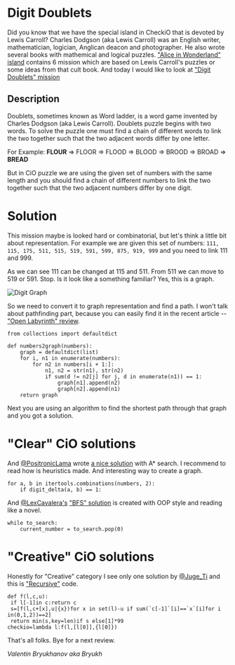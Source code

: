 # Digit Doublets

Did you know that we have the special island in CheckiO that is devoted by Lewis Carroll?
Charles Dodgson (aka Lewis Carroll) was an English writer, mathematician, logician,
Anglican deacon and photographer. He also wrote several books with mathemical and logical puzzles.
["Alice in Wonderland" island](http://www.checkio.org/station/alice/) contains
6 mission which are based on Lewis Carroll's puzzles or some ideas from that cult book.
And today I would like to look at ["Digit Doublets" mission](http://www.checkio.org/mission/digits-doublets/share/911c36cfc7e36e7394548adbca23eb49/)

## Description

Doublets, sometimes known as Word ladder, is a word game invented by Charles Dodgson
(aka Lewis Carroll). Doublets puzzle begins with two words.
To solve the puzzle one must find a chain of different words 
to link the two together such that the two adjacent words differ by one letter.

For Example: **FLOUR** ⇒ FLOOR ⇒ FLOOD ⇒ BLOOD ⇒ BROOD ⇒ BROAD ⇒ **BREAD**

But in CiO puzzle we are using the given set of numbers with the same length and you should
find a chain of different numbers to link the two together
such that the two adjacent numbers differ by one digit.

# Solution

This mission maybe is looked hard or combinatorial, but let's think a little bit about representation.
For example we are given this set of numbers: 
`111, 115, 175, 511, 515, 519, 591, 599, 875, 919, 999` and you need to link 111 and 999.
 
As we can see 111 can be changed at 115 and 511. From 511 we can move to 519 or 591. 
Stop. Is it look like a something familiar? Yes, this is a graph.

![Digit Graph](http://checkio.s3.amazonaws.com/blog/share/digit-graph.svg)

So we need to convert it to graph representation and find a path. 
I won't talk about pathfinding part, because you can easily find it in the recent article
-- ["Open Labyrinth" review](http://www.checkio.org/blog/find-path/).

```
from collections import defaultdict

def numbers2graph(numbers):
    graph = defaultdict(list)
    for i, n1 in enumerate(numbers):
        for n2 in numbers[i + 1:]:
            n1, n2 = str(n1), str(n2)
            if sum(d != n2[j] for j, d in enumerate(n1)) == 1:
                graph[n1].append(n2)
                graph[n2].append(n1)
    return graph
```

Next you are using an algorithm to find the shortest path through that graph and you got a solution.
 
# "Clear" CiO solutions

And [@PositronicLama](http://www.checkio.org/user/PositronicLlama/) wrote [a nice solution][PositronicLlama-solution]
 with A\* search. I recommend to read how is heuristics made. And interesting way to create a graph.
 
```
for a, b in itertools.combinations(numbers, 2):
    if digit_delta(a, b) == 1:
```

And [@LexCavalera's](http://www.checkio.org/user/LexCavalera) ["BFS" solution][LexCavalera-solution] is
created with OOP style and reading like a novel.

```
while to_search:
    current_number = to_search.pop(0)
```

# "Creative" CiO solutions

Honestly for "Creative" category I see only one solution by [@Juge_Ti](http://www.checkio.org/user/Juge_Ti/)
and this is ["Recursive"][Juge_Ti-recursive] code.

```
def f(l,c,u):
 if l[-1]in c:return c
 s=[f(l,c+[x],u|{x})for x in set(l)-u if sum(`c[-1]`[i]==`x`[i]for i in(0,1,2))==2]
 return min(s,key=len)if s else[1]*99
checkio=lambda l:f(l,[l[0]],{l[0]})
```

That's all folks. Bye for a next review.

_Valentin Bryukhanov aka Bryukh_

[PositronicLlama-solution]: http://www.checkio.org/mission/digits-doublets/publications/PositronicLlama/python-3/a/share/0a94d5a3b22839f0e88e53a7b548163f/
[LexCavalera-solution]: http://www.checkio.org/mission/digits-doublets/publications/LexCavalera/python-27/first/share/620074f0660cae9881b2e999651e5102/

[Juge_Ti-recursive]: http://www.checkio.org/mission/digits-doublets/publications/Juge_Ti/python-27/recursive/share/fb04f3e9d88479c9454386a37178ef14/
